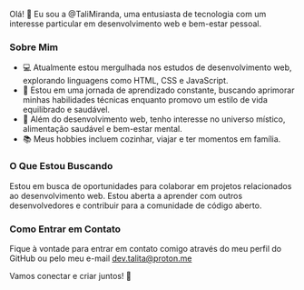 Olá! 👋 Eu sou a @TaliMiranda, uma entusiasta de tecnologia com um interesse particular em desenvolvimento web e bem-estar pessoal.

### Sobre Mim

- 💻 Atualmente estou mergulhada nos estudos de desenvolvimento web, explorando linguagens como HTML, CSS e JavaScript.
- 🌱 Estou em uma jornada de aprendizado constante, buscando aprimorar minhas habilidades técnicas enquanto promovo um estilo de vida equilibrado e saudável.
- 🔭 Além do desenvolvimento web, tenho interesse no universo místico, alimentação saudável e bem-estar mental.
- 📚 Meus hobbies incluem cozinhar, viajar e ter momentos em família.

### O Que Estou Buscando

Estou em busca de oportunidades para colaborar em projetos relacionados ao desenvolvimento web. Estou aberta a aprender com outros desenvolvedores e contribuir para a comunidade de código aberto.

### Como Entrar em Contato

Fique à vontade para entrar em contato comigo através do meu perfil do GitHub ou pelo meu e-mail dev.talita@proton.me

Vamos conectar e criar juntos! 💫 
